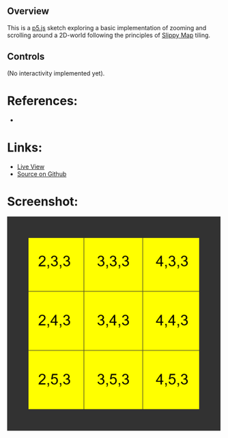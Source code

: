 
## Overview

This is a [p5.js][p5js-home] sketch exploring a basic implementation of zooming and scrolling around a 2D-world following the principles of [Slippy Map](https://wiki.openstreetmap.org/wiki/Slippy_map_tilenames) tiling.


## Controls

(No interactivity implemented yet).

# References:
* 

# Links: 

* [Live View][live-view]
* [Source on Github][source-code]

# Screenshot:

![screenshot][screenshot-01]

[p5js-home]: https://p5js.org/
[source-code]: https://github.com/brianhonohan/sketchbook/tree/master/p5js/slippy-map/
[live-view]: https://brianhonohan.com/sketchbook/p5js/slippy-map/live-view.html
[screenshot-01]: ./screenshot-01.png
